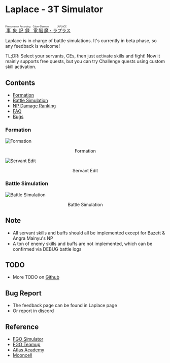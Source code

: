 # Laplace - 3T Simulator

<br><a href="#">
<ruby>事象記録<rp>(</rp><rt>Phenomenon Recording</rt><rp>)</rp></ruby>&nbsp;&nbsp;&nbsp;<ruby>電脳魔<rp>(</rp><rt>Cyber-Daemon</rt><rp>)</rp></ruby>・<ruby>ラプラス<rp>(</rp><rt>LAPLACE</rt><rp>)</rp></ruby>
</a>

Laplace is in charge of battle simulations. It's currently in beta phase, so any feedback is welcome!

TL;DR: Select your servants, CEs, then just activate skills and fight! Now it mainly supports free quests, but
you can try Challenge quests using custom skill activation.

## Contents

- [Formation](./team.md)
- [Battle Simulation](./battle.md)
- [NP Damage Ranking](./np_dmg_ranking.md)
- [FAQ](./faq.md)
- [Bugs](./bugs.md)

### Formation

![Formation](https://data-cn.chaldea.center/public/preview_en.png)

<figcaption style="text-align:center">Formation</figcaption>

![Servant Edit](https://data-cn.chaldea.center/public/servant_edit_en.png)

<figcaption style="text-align:center">Servant Edit</figcaption>

### Battle Simulation

![Battle Simulation](https://data-cn.chaldea.center/public/battle_en.png)

<figcaption style="text-align:center">Battle Simulation</figcaption>

## Note

- All servant skills and buffs should all be implemented except for Bazett & Angra Mainyu's NP
- A ton of enemy skills and buffs are not implemented, which can be confirmed via DEBUG battle logs

## TODO

- More TODO on [Github](https://github.com/chaldea-center/chaldea/blob/main/TODO.md)

## Bug Report

- The feedback page can be found in Laplace page
- Or report in discord

## Reference

- [FGO Simulator](https://github.com/SharpnelXu/FGOSimulator)
- [FGO Teamup](https://www.fgo-teamup.com)
- [Atlas Academy](https://apps.atlasacademy.io/fgo-docs/)
- [Mooncell](https://fgo.wiki)
